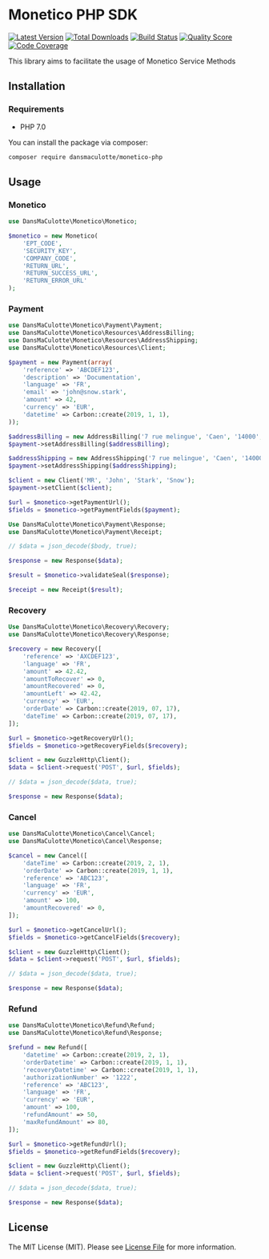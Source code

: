 # Monetico PHP SDK

[![Latest Version](https://img.shields.io/packagist/v/DansMaCulotte/monetico-php.svg?style=flat-square)](https://packagist.org/packages/dansmaculotte/monetico-php)
[![Total Downloads](https://img.shields.io/packagist/dt/DansMaCulotte/monetico-php.svg?style=flat-square)](https://packagist.org/packages/dansmaculotte/monetico-php)
[![Build Status](https://img.shields.io/travis/DansMaCulotte/monetico-php/master.svg?style=flat-square)](https://travis-ci.org/dansmaculotte/monetico-php)
[![Quality Score](https://img.shields.io/scrutinizer/g/DansMaCulotte/monetico-php.svg?style=flat-square)](https://scrutinizer-ci.com/g/dansmaculotte/monetico-php)
[![Code Coverage](https://img.shields.io/coveralls/github/DansMaCulotte/monetico-php.svg?style=flat-square)](https://coveralls.io/github/dansmaculotte/monetico-php)

This library aims to facilitate the usage of Monetico Service Methods

## Installation

### Requirements

- PHP 7.0

You can install the package via composer:

```bash
composer require dansmaculotte/monetico-php
```

## Usage

### Monetico

```php
use DansMaCulotte\Monetico\Monetico;

$monetico = new Monetico(
    'EPT_CODE',
    'SECURITY_KEY',
    'COMPANY_CODE',
    'RETURN_URL',
    'RETURN_SUCCESS_URL',
    'RETURN_ERROR_URL'
);
```

### Payment

```php
use DansMaCulotte\Monetico\Payment\Payment;
use DansMaCulotte\Monetico\Resources\AddressBilling;
use DansMaCulotte\Monetico\Resources\AddressShipping;
use DansMaCulotte\Monetico\Resources\Client;

$payment = new Payment(array(
    'reference' => 'ABCDEF123',
    'description' => 'Documentation',
    'language' => 'FR',
    'email' => 'john@snow.stark',
    'amount' => 42,
    'currency' => 'EUR',
    'datetime' => Carbon::create(2019, 1, 1),
));

$addressBilling = new AddressBilling('7 rue melingue', 'Caen', '14000', 'France');
$payment->setAddressBilling($addressBilling);

$addressShipping = new AddressShipping('7 rue melingue', 'Caen', '14000', 'France');
$payment->setAddressShipping($addressShipping);

$client = new Client('MR', 'John', 'Stark', 'Snow');
$payment->setClient($client);

$url = $monetico->getPaymentUrl();
$fields = $monetico->getPaymentFields($payment);
```

```php
Use DansMaCulotte\Monetico\Payment\Response;
use DansMaCulotte\Monetico\Payment\Receipt;

// $data = json_decode($body, true);

$response = new Response($data);

$result = $monetico->validateSeal($response);

$receipt = new Receipt($result);
```

### Recovery

```php
Use DansMaCulotte\Monetico\Recovery\Recovery;
use DansMaCulotte\Monetico\Recovery\Response;

$recovery = new Recovery([
    'reference' => 'AXCDEF123',
    'language' => 'FR',
    'amount' => 42.42,
    'amountToRecover' => 0,
    'amountRecovered' => 0,
    'amountLeft' => 42.42,
    'currency' => 'EUR',
    'orderDate' => Carbon::create(2019, 07, 17),
    'dateTime' => Carbon::create(2019, 07, 17),
]);

$url = $monetico->getRecoveryUrl();
$fields = $monetico->getRecoveryFields($recovery);

$client = new GuzzleHttp\Client();
$data = $client->request('POST', $url, $fields);

// $data = json_decode($data, true);

$response = new Response($data);
```

### Cancel

```php
use DansMaCulotte\Monetico\Cancel\Cancel;
use DansMaCulotte\Monetico\Cancel\Response;

$cancel = new Cancel([
    'dateTime' => Carbon::create(2019, 2, 1),
    'orderDate' => Carbon::create(2019, 1, 1),
    'reference' => 'ABC123',
    'language' => 'FR',
    'currency' => 'EUR',
    'amount' => 100,
    'amountRecovered' => 0,
]);

$url = $monetico->getCancelUrl();
$fields = $monetico->getCancelFields($recovery);

$client = new GuzzleHttp\Client();
$data = $client->request('POST', $url, $fields);

// $data = json_decode($data, true);

$response = new Response($data);
```

### Refund

```php
use DansMaCulotte\Monetico\Refund\Refund;
use DansMaCulotte\Monetico\Refund\Response;

$refund = new Refund([
    'datetime' => Carbon::create(2019, 2, 1),
    'orderDatetime' => Carbon::create(2019, 1, 1),
    'recoveryDatetime' => Carbon::create(2019, 1, 1),
    'authorizationNumber' => '1222',
    'reference' => 'ABC123',
    'language' => 'FR',
    'currency' => 'EUR',
    'amount' => 100,
    'refundAmount' => 50,
    'maxRefundAmount' => 80,
]);

$url = $monetico->getRefundUrl();
$fields = $monetico->getRefundFields($recovery);

$client = new GuzzleHttp\Client();
$data = $client->request('POST', $url, $fields);

// $data = json_decode($data, true);

$response = new Response($data);
```
## License

The MIT License (MIT). Please see [License File](LICENSE.md) for more information.
